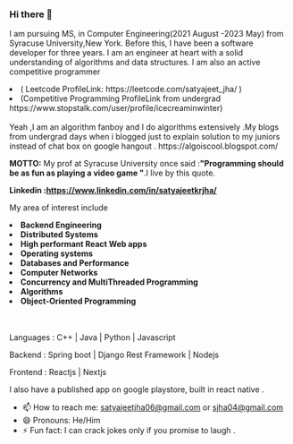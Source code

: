 ### Hi there 👋

I am pursuing MS, in Computer Engineering(2021 August -2023 May) from Syracuse University,New York. Before this, I have been a software developer for three years. I am an engineer at heart with a solid understanding of algorithms and data structures. I am also an active competitive programmer 
<li>
(  Leetcode ProfileLink:  https://leetcode.com/satyajeet_jha/ )
</li>
  <li>
(Competitive Programming ProfileLink from undergrad https://www.stopstalk.com/user/profile/icecreaminwinter)  
  </li>
 <br> Yeah ,I am an algorithm fanboy and I do algorithms extensively .My blogs from undergrad days when i blogged just to explain solution to my juniors instead of chat box on google hangout . https://algoiscool.blogspot.com/</br>

<p><b>MOTTO:</b> My prof at Syracuse University once said :<b>"Programming should be as fun as playing a video game "</b>.I live by this quote.<p/>

<b>Linkedin :https://www.linkedin.com/in/satyajeetkrjha/</b> 

My area of interest include
<li> <b>Backend Engineering</b> </li>
<li><b>Distributed Systems</b> </li>
<li><b>High performant React Web apps</b> </li>
<li><b>Operating systems</b> </li>
<li><b> Databases and Performance</b></li>
<li><b> Computer Networks </b> </li>
<li><b>Concurrency and MultiThreaded Programming</b> </li>
<li> <b>Algorithms</b></li>
<li><b>Object-Oriented Programming</b> </li>
<br></br>




<p>Languages : C++ | Java | Python | Javascript </p>
<p>Backend : Spring boot | Django Rest Framework | Nodejs </p>
<p>Frontend : Reactjs | Nextjs </p>
I also have a published app on google playstore, built in react native .




- 📫 How to reach me: satyajeetjha06@gmail.com or sjha04@gmail.com
- 😄 Pronouns: He/Him
- ⚡ Fun fact: I can crack jokes only if you promise to laugh .
